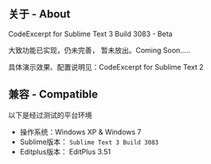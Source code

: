 ## 关于 - About

CodeExcerpt for Sublime Text 3 Build 3083 - Beta

大致功能已实现，仍未完善， 暂未放出。Coming Soon.....

具体演示效果、配置说明见：CodeExcerpt for Sublime Text 2

## 兼容 - Compatible 

以下是经过测试的平台环境

* 操作系统：Windows XP & Windows 7
* Sublime版本： `Sublime Text 3 Build 3083`
* Editplus版本： EditPlus 3.51

